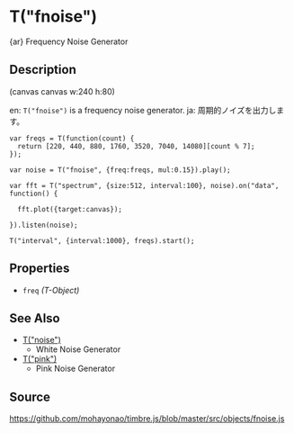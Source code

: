 T("fnoise")
==========
{ar} Frequency Noise Generator

## Description ##

(canvas canvas w:240 h:80)

en: `T("fnoise")` is a frequency noise generator.
ja: 周期的ノイズを出力します。

```timbre
var freqs = T(function(count) {
  return [220, 440, 880, 1760, 3520, 7040, 14080][count % 7];
});

var noise = T("fnoise", {freq:freqs, mul:0.15}).play();

var fft = T("spectrum", {size:512, interval:100}, noise).on("data", function() {

  fft.plot({target:canvas});

}).listen(noise);

T("interval", {interval:1000}, freqs).start();
```

## Properties ##
- `freq` _(T-Object)_

## See Also ##
- [T("noise")](./noise.html) 
  - White Noise Generator
- [T("pink")](./pink.html)
  - Pink Noise Generator

## Source ##
https://github.com/mohayonao/timbre.js/blob/master/src/objects/fnoise.js
